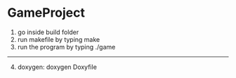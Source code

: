 # GameProject

1) go inside build folder
2) run makefile by typing make
3) run the program by typing ./game
--------------------------------------------------------------
4) doxygen:
doxygen Doxyfile
